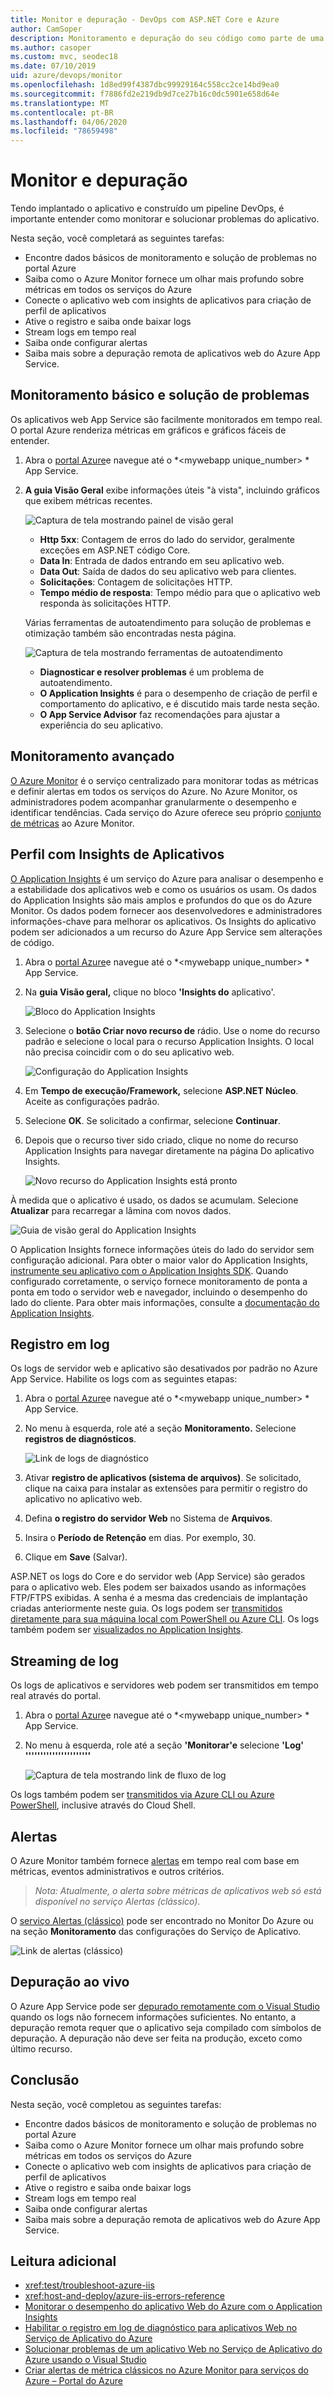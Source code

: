 ```yaml
---
title: Monitor e depuração - DevOps com ASP.NET Core e Azure
author: CamSoper
description: Monitoramento e depuração do seu código como parte de uma solução DevOps com ASP.NET Core e Azure
ms.author: casoper
ms.custom: mvc, seodec18
ms.date: 07/10/2019
uid: azure/devops/monitor
ms.openlocfilehash: 1d8ed99f4387dbc99929164c558cc2ce14bd9ea0
ms.sourcegitcommit: f7886fd2e219db9d7ce27b16c0dc5901e658d64e
ms.translationtype: MT
ms.contentlocale: pt-BR
ms.lasthandoff: 04/06/2020
ms.locfileid: "78659498"
---
```

# <a name="monitor-and-debug"></a>Monitor e depuração

Tendo implantado o aplicativo e construído um pipeline DevOps, é importante entender como monitorar e solucionar problemas do aplicativo.

Nesta seção, você completará as seguintes tarefas:

* Encontre dados básicos de monitoramento e solução de problemas no portal Azure
* Saiba como o Azure Monitor fornece um olhar mais profundo sobre métricas em todos os serviços do Azure
* Conecte o aplicativo web com insights de aplicativos para criação de perfil de aplicativos
* Ative o registro e saiba onde baixar logs
* Stream logs em tempo real
* Saiba onde configurar alertas
* Saiba mais sobre a depuração remota de aplicativos web do Azure App Service.

## <a name="basic-monitoring-and-troubleshooting"></a>Monitoramento básico e solução de problemas

Os aplicativos web App Service são facilmente monitorados em tempo real. O portal Azure renderiza métricas em gráficos e gráficos fáceis de entender.

1. Abra o [portal Azure](https://portal.azure.com)e navegue até o *\<mywebapp unique_number\> * App Service.

1. **A guia Visão Geral** exibe informações úteis "à vista", incluindo gráficos que exibem métricas recentes.

    ![Captura de tela mostrando painel de visão geral](./media/monitoring/overview.png)

    * **Http 5xx**: Contagem de erros do lado do servidor, geralmente exceções em ASP.NET código Core.
    * **Data In**: Entrada de dados entrando em seu aplicativo web.
    * **Data Out**: Saída de dados do seu aplicativo web para clientes.
    * **Solicitações**: Contagem de solicitações HTTP.
    * **Tempo médio de resposta**: Tempo médio para que o aplicativo web responda às solicitações HTTP.

    Várias ferramentas de autoatendimento para solução de problemas e otimização também são encontradas nesta página.

    ![Captura de tela mostrando ferramentas de autoatendimento](./media/monitoring/wizards.png)

    * **Diagnosticar e resolver problemas** é um problema de autoatendimento.
    * **O Application Insights** é para o desempenho de criação de perfil e comportamento do aplicativo, e é discutido mais tarde nesta seção.
    * **O App Service Advisor** faz recomendações para ajustar a experiência do seu aplicativo.

## <a name="advanced-monitoring"></a>Monitoramento avançado

[O Azure Monitor](/azure/monitoring-and-diagnostics/) é o serviço centralizado para monitorar todas as métricas e definir alertas em todos os serviços do Azure. No Azure Monitor, os administradores podem acompanhar granularmente o desempenho e identificar tendências. Cada serviço do Azure oferece seu próprio [conjunto de métricas](/azure/monitoring-and-diagnostics/monitoring-supported-metrics#microsoftwebsites-excluding-functions) ao Azure Monitor.

## <a name="profile-with-application-insights"></a>Perfil com Insights de Aplicativos

[O Application Insights](/azure/application-insights/app-insights-overview) é um serviço do Azure para analisar o desempenho e a estabilidade dos aplicativos web e como os usuários os usam. Os dados do Application Insights são mais amplos e profundos do que os do Azure Monitor. Os dados podem fornecer aos desenvolvedores e administradores informações-chave para melhorar os aplicativos. Os Insights do aplicativo podem ser adicionados a um recurso do Azure App Service sem alterações de código.

1. Abra o [portal Azure](https://portal.azure.com)e navegue até o *\<mywebapp unique_number\> * App Service.
1. Na **guia Visão geral,** clique no bloco **'Insights do** aplicativo'.

    ![Bloco do Application Insights](./media/monitoring/app-insights.png)

1. Selecione o **botão Criar novo recurso de** rádio. Use o nome do recurso padrão e selecione o local para o recurso Application Insights. O local não precisa coincidir com o do seu aplicativo web.

    ![Configuração do Application Insights](./media/monitoring/new-app-insights.png)

1. Em **Tempo de execução/Framework,** selecione **ASP.NET Núcleo**. Aceite as configurações padrão.
1. Selecione **OK**. Se solicitado a confirmar, selecione **Continuar**.
1. Depois que o recurso tiver sido criado, clique no nome do recurso Application Insights para navegar diretamente na página Do aplicativo Insights.

    ![Novo recurso do Application Insights está pronto](./media/monitoring/new-app-insights-done.png)

À medida que o aplicativo é usado, os dados se acumulam. Selecione **Atualizar** para recarregar a lâmina com novos dados.

![Guia de visão geral do Application Insights](./media/monitoring/app-insights-overview.png)

O Application Insights fornece informações úteis do lado do servidor sem configuração adicional. Para obter o maior valor do Application Insights, [instrumente seu aplicativo com o Application Insights SDK](/azure/application-insights/app-insights-asp-net-core). Quando configurado corretamente, o serviço fornece monitoramento de ponta a ponta em todo o servidor web e navegador, incluindo o desempenho do lado do cliente. Para obter mais informações, consulte a [documentação do Application Insights](/azure/application-insights/app-insights-overview).

## <a name="logging"></a>Registro em log

Os logs de servidor web e aplicativo são desativados por padrão no Azure App Service. Habilite os logs com as seguintes etapas:

1. Abra o [portal Azure](https://portal.azure.com)e navegue até o *\<mywebapp unique_number\> * App Service.
1. No menu à esquerda, role até a seção **Monitoramento.** Selecione **registros de diagnósticos**.

    ![Link de logs de diagnóstico](./media/monitoring/logging.png)

1. Ativar **registro de aplicativos (sistema de arquivos)**. Se solicitado, clique na caixa para instalar as extensões para permitir o registro do aplicativo no aplicativo web.
1. Defina **o registro do servidor Web** no Sistema de **Arquivos**.
1. Insira o **Período de Retenção** em dias. Por exemplo, 30.
1. Clique em **Save** (Salvar).

ASP.NET os logs do Core e do servidor web (App Service) são gerados para o aplicativo web. Eles podem ser baixados usando as informações FTP/FTPS exibidas. A senha é a mesma das credenciais de implantação criadas anteriormente neste guia. Os logs podem ser [transmitidos diretamente para sua máquina local com PowerShell ou Azure CLI](/azure/app-service/web-sites-enable-diagnostic-log#download). Os logs também podem ser [visualizados no Application Insights](/azure/app-service/web-sites-enable-diagnostic-log#how-to-view-logs-in-application-insights).

## <a name="log-streaming"></a>Streaming de log

Os logs de aplicativos e servidores web podem ser transmitidos em tempo real através do portal.

1. Abra o [portal Azure](https://portal.azure.com)e navegue até o *\<mywebapp unique_number\> * App Service.
1. No menu à esquerda, role até a seção **'Monitorar'e** selecione **'Log' ''''''''''''''''''''''**

    ![Captura de tela mostrando link de fluxo de log](./media/monitoring/log-stream.png)

Os logs também podem ser [transmitidos via Azure CLI ou Azure PowerShell](/azure/app-service/web-sites-enable-diagnostic-log#streamlogs), inclusive através do Cloud Shell.

## <a name="alerts"></a>Alertas

O Azure Monitor também fornece [alertas](/azure/monitoring-and-diagnostics/insights-alerts-portal) em tempo real com base em métricas, eventos administrativos e outros critérios.

> *Nota: Atualmente, o alerta sobre métricas de aplicativos web só está disponível no serviço Alertas (clássico).*

O [serviço Alertas (clássico)](/azure/monitoring-and-diagnostics/monitor-quick-resource-metric-alert-portal) pode ser encontrado no Monitor Do Azure ou na seção **Monitoramento** das configurações do Serviço de Aplicativo.

![Link de alertas (clássico)](./media/monitoring/alerts.png)

## <a name="live-debugging"></a>Depuração ao vivo

O Azure App Service pode ser [depurado remotamente com o Visual Studio](/azure/app-service/web-sites-dotnet-troubleshoot-visual-studio#remotedebug) quando os logs não fornecem informações suficientes. No entanto, a depuração remota requer que o aplicativo seja compilado com símbolos de depuração. A depuração não deve ser feita na produção, exceto como último recurso.

## <a name="conclusion"></a>Conclusão

Nesta seção, você completou as seguintes tarefas:

* Encontre dados básicos de monitoramento e solução de problemas no portal Azure
* Saiba como o Azure Monitor fornece um olhar mais profundo sobre métricas em todos os serviços do Azure
* Conecte o aplicativo web com insights de aplicativos para criação de perfil de aplicativos
* Ative o registro e saiba onde baixar logs
* Stream logs em tempo real
* Saiba onde configurar alertas
* Saiba mais sobre a depuração remota de aplicativos web do Azure App Service.

## <a name="additional-reading"></a>Leitura adicional

* <xref:test/troubleshoot-azure-iis>
* <xref:host-and-deploy/azure-iis-errors-reference>
* [Monitorar o desempenho do aplicativo Web do Azure com o Application Insights](/azure/application-insights/app-insights-azure-web-apps)
* [Habilitar o registro em log de diagnóstico para aplicativos Web no Serviço de Aplicativo do Azure](/azure/app-service/web-sites-enable-diagnostic-log)
* [Solucionar problemas de um aplicativo Web no Serviço de Aplicativo do Azure usando o Visual Studio](/azure/app-service/web-sites-dotnet-troubleshoot-visual-studio)
* [Criar alertas de métrica clássicos no Azure Monitor para serviços do Azure – Portal do Azure](/azure/monitoring-and-diagnostics/insights-alerts-portal)
